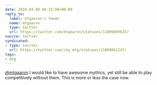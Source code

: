 ```yaml
---
date: 2010-04-08 06:15:00+00:00
reply_to:
  label: mtgaaron's tweet
  name: mtgaaron
  type: twitter
  url: https://twitter.com/mtgaaron/statuses/11809809625/
source: twitter
syndicated:
- type: twitter
  url: https://twitter.com/roy_mtg/statuses/11809861247/
tags:
- mtg
---
```


[@mtgaaron](https://twitter.com/mtgaaron/) I would like to have awesome mythics, yet still be able to play competitively without them. This is more or less the case now.
